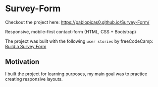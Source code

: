 # Survey-Form

Checkout the project here: https://pablopicas0.github.io/Survey-Form/

Responsive, mobile-first contact-form (HTML, CSS + Bootstrap)

The project was built with the following `user stories` by freeCodeCamp: [Build a Survey Form](https://www.freecodecamp.org/learn/responsive-web-design/responsive-web-design-projects/build-a-survey-form)

## Motivation

I built the project for learning purposes, my main goal was to practice creating responsive layouts.
